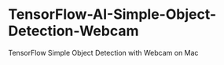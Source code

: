 # TensorFlow-AI-Simple-Object-Detection-Webcam
TensorFlow Simple Object Detection with Webcam on Mac
